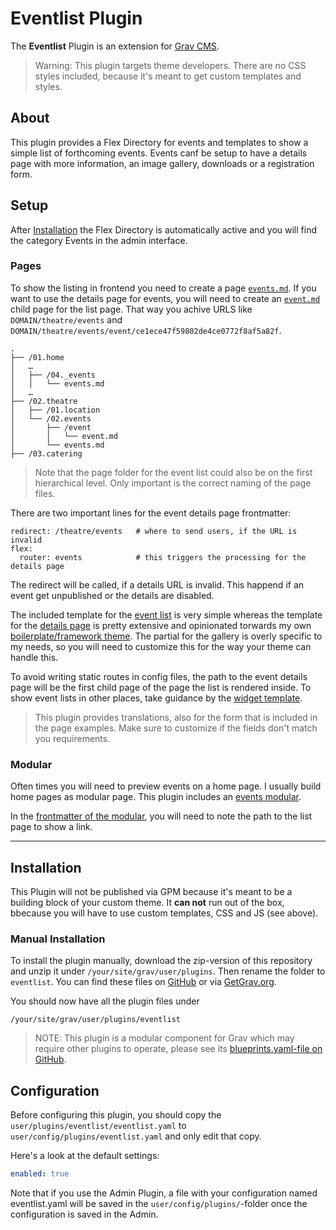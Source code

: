 # Eventlist Plugin

The **Eventlist** Plugin is an extension for [Grav CMS](http://github.com/getgrav/grav).

> Warning: This plugin targets theme developers. There are no CSS styles included, because it's meant to get custom templates and styles.

## About

This plugin provides a Flex Directory for events and templates to show a simple list of forthcoming events. Events canf be setup to have a details page with more information, an image gallery, downloads or a registration form.

## Setup

After [Installation](#installation) the Flex Directory is automatically active and you will find the category Events in the admin interface.

### Pages

To show the listing in frontend you need to create a page [`events.md`](examples/02.events/events.md). If you want to use the details page for events, you will need to create an [`event.md`](examples/02.events/event/event.md) child page for the list page. That way you achive URLS like `DOMAIN/theatre/events` and `DOMAIN/theatre/events/event/ce1ece47f59802de4ce0772f8af5a82f`.

```
.
├── /01.home
│   …
│   ├── /04._events
│   │   └── events.md
│   …
├── /02.theatre
│   ├── /01.location
│   └── /02.events
│       ├── /event
│       │   └── event.md
│       └── events.md
├── /03.catering
```

> Note that the page folder for the event list could also be on the first hierarchical level. Only important is the correct naming of the page files.

There are two important lines for the event details page frontmatter:

```
redirect: /theatre/events   # where to send users, if the URL is invalid
flex:
  router: events            # this triggers the processing for the details page
```

The redirect will be called, if a details URL is invalid. This happend if an event get unpublished or the details are disabled.

The included template for the [event list](templates/events.html.twig) is very simple whereas the template for the [details page](templates/event.html.twig) is pretty extensive and opinionated torwards my own [boilerplate/framework theme](https://github.com/bitstarr/grav-theme-chassis). The partial for the gallery is overly specific to my needs, so you will need to customize this for the way your theme can handle this.

To avoid writing static routes in config files, the path to the event details page will be the first child page of the page the list is rendered inside. To show event lists in other places, take guidance by the [widget template](templates/flex/events/collection/widget.html.twig).

> This plugin provides translations, also for the form that is included in the page examples. Make sure to customize if the fields don't match you requirements.

### Modular

Often times you will need to preview events on a home page. I usually build home pages as modular page. This plugin includes an [events modular](templates/modular/events.html.twig).

In the [frontmatter of the modular](examples/01.home/04._events/events.md), you will need to note the path to the list page to show a link.

---

## Installation

This Plugin will not be published via GPM because it's meant to be a building block of your custom theme. It **can not** run out of the box, bbecause you will have to use custom templates, CSS and JS (see above).

### Manual Installation

To install the plugin manually, download the zip-version of this repository and unzip it under `/your/site/grav/user/plugins`. Then rename the folder to `eventlist`. You can find these files on [GitHub](https://github.com/bitstarr/grav-plugin-eventlist) or via [GetGrav.org](http://getgrav.org/downloads/plugins#extras).

You should now have all the plugin files under

    /your/site/grav/user/plugins/eventlist

> NOTE: This plugin is a modular component for Grav which may require other plugins to operate, please see its [blueprints.yaml-file on GitHub](https://github.com/bitstarr/grav-plugin-eventlist/blob/master/blueprints.yaml).


## Configuration

Before configuring this plugin, you should copy the `user/plugins/eventlist/eventlist.yaml` to `user/config/plugins/eventlist.yaml` and only edit that copy.

Here's a look at the default settings:

```yaml
enabled: true
```

Note that if you use the Admin Plugin, a file with your configuration named eventlist.yaml will be saved in the `user/config/plugins/`-folder once the configuration is saved in the Admin.


